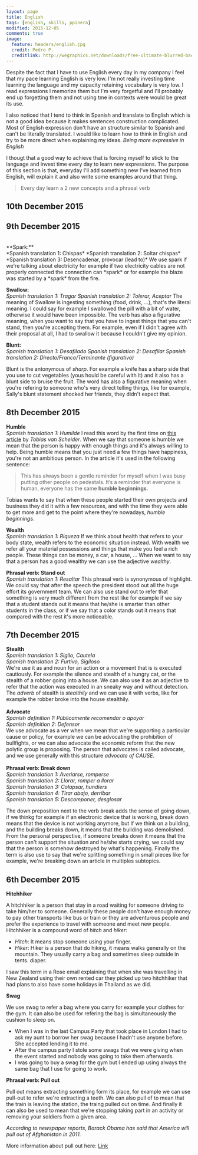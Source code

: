 ```yaml
---
layout: page
title: English
tags: [english, skills, ppinera]
modified: 2015-12-05
comments: true
image:
  feature: headers/english.jpg
  credit: Pedro P.
  creditlink: http://wegraphics.net/downloads/free-ultimate-blurred-background-pack/
---
```


Despite the fact that I have to use English every day in my company I feel that my pace learning English is very low. I'm not really investing time learning the language and my capacity retaining vocabulary is very low. I read expressions I memorize them but I'm very forgetful and I'll probably end up forgetting them and not using tme in contexts were would be great its use.

I also noticed that I tend to think in Spanish and translate to English which is not a good idea because it makes sentences construction complicated. Most of English expression don't have an structure similar to Spanish and can't be literally translated. I would like to learn how to think in English and try to be more direct when explaining my ideas. *Being more expressive in English*

I thougt that a good way to achieve that is forcing myself to stick to the language and invest time every day to learn new expressions. The purpose of this section is that, everyday I'll add something new I've learned from English, will explain it and also write some examples around that thing.

> Every day learn a 2 new concepts and a phrasal verb

## 10th December 2015

## 9th December 2015
<br>
**Spark:**
<br>
*Spanish translation 1: Chispas*
*Spanish translation 2: Soltar chispas*
*Spanish translation 3: Desencadenar, provocar (lead to)*
We use spark if we're talking about electricity for example if two electricity cables are not properly connected the connection can *spark* or for example the blaze was started by a *spark* from the fire.

**Swallow:**
<br>
*Spanish translation 1: Tragar*
*Spanish translation 2: Tolerar, Aceptar*
The meaning of Swallow is ingesting something (food, drink, ...), that's the literal meaning. I could say for example I swallowed the pill with a bit of water, otherwise it would have been impossible. The verb has also a figurative meaning, when you want to say that you have to ingest things that you can't stand, then you're accepting them. For example, even if I didn't agree with their proposal at all, I had to swallow it because I couldn't give my opinion.

**Blunt:**
<br>
*Spanish translation 1: Desafilado*
*Spanish translation 2: Desafilar*
*Spanish translation 2: Directo/Franco/Terminante (figurativo)*

Blunt is the antonymous of *sharp*. For example a knife has a sharp side that you use to cut vegetables (yous hould be careful with it) and it also has a blunt side to bruise the fruit.
The word has also a figurative meaning when you're refering to someone who's very direct telling things, like for example, Sally's  blunt statement shocked her friends, they didn't expect that.

## 8th December 2015

**Humble**
<br>
*Spanish translation 1: Humilde*
I read this word by the first time on [this article](https://medium.com/desk-of-van-schneider/the-secret-is-the-beginning-354091434f6d#.229zdtewp) by *Tobias van Scheider*. When we say that someone is humble we mean that the person is happy with enough things and it's always willing to help. Being humble means that you just need a few things have happiness, you're not an ambitious person. In the article it's used in the following sentence:

> This has always been a gentle reminder for myself when I was busy putting other people on pedestals. It’s a reminder that everyone is human, everyone has the same **humble beginnings**.

Tobias wants to say that when these people started their own projects and business they did it with a few resources, and with the time they were able to get more and get to the point where they're nowadays, *humble beginnings*.

**Wealth**
<br>
*Spanish translation 1: Riqueza*
If we think about health that refers to your body state, wealth refers to the economic situation instead. With wealth we refer all your material possessions and things that make you feel a rich people. These things can be money, a car, a house, ... When we want to say that a person has a good wealthy we can use the adjective *wealthy*.

**Phrasal verb: Stand out**
<br>
*Spanish translation 1: Resaltar*
This phrasal verb is synonymous of highlight. We could say that after the speech the president stood out all the huge effort its government team. We can also use stand out to refer that something is very much different from the rest like for example if we say that a student stands out it means that he/she is smarter than other students in the class, or if we say that a color stands out it means that compared with the rest it's more noticeable.

## 7th December 2015

**Stealth**
<br>
*Spanish translation 1: Sigilo, Cautela*
<br>
*Spanish translation 2: Furtivo, Sigiloso*
<br>
We're use it as and noun for an action or a movement that is is executed cautiously. For example the silence and stealth of a hungry cat, or the stealth of a robber going into a house. We can also use it as an adjective to refer that the action was executed in an sneaky way and without detection. The *adverb* of stealth is *stealthily* and we can use it with verbs, like for example the robber broke into the house stealthily.
<br><br>
**Advocate**
<br>
*Spanish definition 1: Públicamente recomendar o apoyar*
<br>
*Spanish definition 2: Defensor*
<br>
We use advocate as a ver when we mean that we're supporting a particular cause or policy, for example we can be advocating the prohibition of bullfights, or we can also advocate the economic reform that the new polytic group is proposing. The person that advocates is called advocate, and we use generally with this structure *advocate of CAUSE*.
<br><br>
**Phrasal verb: Break down**
<br>
*Spanish translation 1: Averiarse, romperse*
<br>
*Spanish translation 2: Llorar, romper a llorar*
<br>
*Spanish translation 3: Colapsar, hundiers*
<br>
*Spanish translation 4: Tirar abajo, derribar*
<br>
*Spanish translation 5: Descomponer, desglosar*
<br>

The down preposition next to the verb break adds the sense of going down, if we thinkg for example if an electronic device that is working, break down means that the device is not working anymore, but if we think on a building, and the building breaks down, it means that the building was demolished. From the personal perspective, if someone breaks down it means that the person can't support the situation and he/she starts crying, we could say that the  person is somehow destroyed by what's happening.
Finally the term is also use to say that we're splitting something in small pieces like for example, we're breaking down an article in multiples subtopics.

## 6th December 2015

**Hitchhiker**

A hitchhiker is a person that stay in a road waiting for someone driving to take him/her to someone. Generally these people don't have enough money to pay other transports like bus or train or they are adventurous people and prefer the experience to travel with someone and meet new people. Hitchhiker is a compound word of *hitch* and *hiker*:

- *Hitch*: It means stop someone using your finger.
- *Hiker*: Hiker is a person that do hiking, it means walks generally on the mountain. They usually carry a bag and sometimes sleep outside in tents.
diaper.

I saw this term in a Rose email explaining that when she was travelling in New Zealand using their own rented car they picked up two hitchhiker that had plans to also have some holidays in Thailand as we did.

**Swag**

We use swag to refer a bag where you carry for example your clothes for the gym. It can also be used for refering the bag is simultaneously the cushion to sleep on.

- When I was in the last Campus Party that took place in London I had to ask my aunt to borrow her swag because I hadn't use anyone before. She accepted lending it to me.
- After the campus party I stole some swags that we were giving when the event started and nobody was going to take them afterwards.
- I was going to buy a swag for the gym but I ended up using always the same bag that I use for going to work.

**Phrasal verb: Pull out**

Pull out means extracting something form its place, for example we can use pull-out to refer we're extracting a teeth. We can also pull of to mean that the train is leaving the station, the traing pulled out on time. And finally it can also be used to mean that we're stopping taking part in an activity or removing your soldiers from a given area.

*According to newspaper reports, Barack Obama has said that America will pull out of Afghanistan in 2011.*

More information about pull out here: [Link](http://online-english-lessons.eu/wordpress/2010/01/phrasal-verb-pull-out/)
